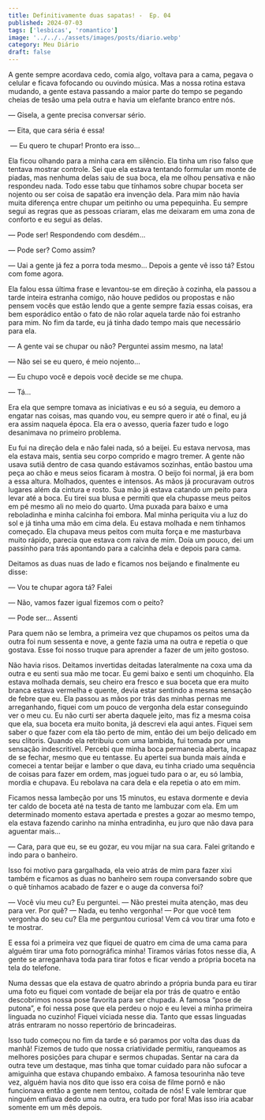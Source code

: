 ```yaml
---
title: Definitivamente duas sapatas! -  Ep. 04
published: 2024-07-03
tags: ['lesbicas', 'romantico']
image: '../../../assets/images/posts/diario.webp'
category: Meu Diário
draft: false
---
```

A gente sempre acordava cedo, comia algo, voltava para a cama, pegava o celular e ficava fofocando ou ouvindo música. Mas a nossa rotina estava mudando, a gente estava passando a maior parte do tempo se pegando cheias de tesão uma pela outra e havia um elefante branco entre nós.

— Gisela, a gente precisa conversar sério. 

— Eita, que cara séria é essa!

 — Eu quero te chupar! Pronto era isso…

Ela ficou olhando para a minha cara em silêncio. Ela tinha um riso falso que tentava mostrar controle. Sei que ela estava tentando formular um monte de piadas, mas nenhuma delas saiu de sua boca, ela me olhou pensativa e não respondeu nada. Todo esse tabu que tínhamos sobre chupar boceta ser nojento ou ser coisa de sapatão era invenção dela. Para mim não havia muita diferença entre chupar um peitinho ou uma pepequinha. Eu sempre segui as regras que as pessoas criaram, elas me deixaram em uma zona de conforto e eu segui as delas.

— Pode ser! Respondendo com desdém… 

— Pode ser? Como assim? 

— Uai a gente já fez a porra toda mesmo… Depois a gente vê isso tá? Estou com fome agora.

Ela falou essa última frase e levantou-se em direção à cozinha, ela passou a tarde inteira estranha comigo, não houve pedidos ou propostas e não pensem vocês que estão lendo que a gente sempre fazia essas coisas, era bem esporádico então o fato de não rolar aquela tarde não foi estranho para mim. No fim da tarde, eu já tinha dado tempo mais que necessário para ela.

— A gente vai se chupar ou não? Perguntei assim mesmo, na lata! 

— Não sei se eu quero, é meio nojento… 

— Eu chupo você e depois você decide se me chupa. 

— Tá…

Era ela que sempre tomava as iniciativas e eu só a seguia, eu demoro a engatar nas coisas, mas quando vou, eu sempre quero ir até o final, eu já era assim naquela época. Ela era o avesso, queria fazer tudo e logo desanimava no primeiro problema.

Eu fui na direção dela e não falei nada, só a beijei. Eu estava nervosa, mas ela estava mais, sentia seu corpo comprido e magro tremer. A gente não usava sutiã dentro de casa quando estávamos sozinhas, então bastou uma peça ao chão e meus seios ficaram à mostra. O beijo foi normal, já era bom a essa altura. Molhados, quentes e intensos. As mãos já procuravam outros lugares além da cintura e rosto. Sua mão já estava catando um peito para levar até a boca. Eu tirei sua blusa e permiti que ela chupasse meus peitos em pé mesmo ali no meio do quarto. Uma puxada para baixo e uma reboladinha e minha calcinha foi embora. Mal minha periquita viu a luz do sol e já tinha uma mão em cima dela. Eu estava molhada e nem tínhamos começado. Ela chupava meus peitos com muita força e me masturbava muito rápido, parecia que estava com raiva de mim. Doía um pouco, dei um passinho para trás apontando para a calcinha dela e depois para cama.

Deitamos as duas nuas de lado e ficamos nos beijando e finalmente eu disse:

— Vou te chupar agora tá? Falei 

— Não, vamos fazer igual fizemos com o peito? 

— Pode ser… Assenti

Para quem não se lembra, a primeira vez que chupamos os peitos uma da outra foi num sessenta e nove, a gente fazia uma na outra e repetia o que gostava. Esse foi nosso truque para aprender a fazer de um jeito gostoso.

Não havia risos. Deitamos invertidas deitadas lateralmente na coxa uma da outra e eu senti sua mão me tocar. Eu gemi baixo e senti um choquinho. Ela estava molhada demais, seu cheiro era fresco e sua boceta que era muito branca estava vermelha e quente, devia estar sentindo a mesma sensação de febre que eu. Ela passou as mãos por trás das minhas pernas me arreganhando, fiquei com um pouco de vergonha dela estar conseguindo ver o meu cu. Eu não curti ser aberta daquele jeito, mas fiz a mesma coisa que ela, sua boceta era muito bonita, já descrevi ela aqui antes. Fiquei sem saber o que fazer com ela tão perto de mim, então dei um beijo delicado em seu clítoris. Quando ela retribuiu com uma lambida, fui tomada por uma sensação indescritível. Percebi que minha boca permanecia aberta, incapaz de se fechar, mesmo que eu tentasse. Eu apertei sua bunda mais ainda e comecei a tentar beijar e lamber o que dava, eu tinha criado uma sequência de coisas para fazer em ordem, mas joguei tudo para o ar, eu só lambia, mordia e chupava. Eu rebolava na cara dela e ela repetia o ato em mim.

Ficamos nessa lambeção por uns 15 minutos, eu estava dormente e devia ter caldo de boceta até na testa de tanto me lambuzar com ela. Em um determinado momento estava apertada e prestes a gozar ao mesmo tempo, ela estava fazendo carinho na minha entradinha, eu juro que não dava para aguentar mais…

— Cara, para que eu, se eu gozar, eu vou mijar na sua cara. Falei gritando e indo para o banheiro.

Isso foi motivo para gargalhada, ela veio atrás de mim para fazer xixi também e ficamos as duas no banheiro sem roupa conversando sobre que o quê tínhamos acabado de fazer e o auge da conversa foi?

— Você viu meu cu? Eu perguntei. — Não prestei muita atenção, mas deu para ver. Por quê? — Nada, eu tenho vergonha! — Por que você tem vergonha do seu cu? Ela me perguntou curiosa! Vem cá vou tirar uma foto e te mostrar.

E essa foi a primeira vez que fiquei de quatro em cima de uma cama para alguém tirar uma foto pornográfica minha! Tiramos várias fotos nesse dia, A gente se arreganhava toda para tirar fotos e ficar vendo a própria boceta na tela do telefone.

Numa dessas que ela estava de quatro abrindo a própria bunda para eu tirar uma foto eu fiquei com vontade de beijar ela por trás de quatro e então descobrimos nossa pose favorita para ser chupada. A famosa “pose de putona”, e foi nessa pose que ela perdeu o nojo e eu levei a minha primeira linguada no cuzinho! Fiquei viciada nesse dia. Tanto que essas linguadas atrás entraram no nosso repertório de brincadeiras.

Isso tudo começou no fim da tarde e só paramos por volta das duas da manhã! Fizemos de tudo que nossa criatividade permitiu, ranqueamos as melhores posições para chupar e sermos chupadas. Sentar na cara da outra teve um destaque, mas tinha que tomar cuidado para não sufocar a amiguinha que estava chupando embaixo. A famosa tesourinha não teve vez, alguém havia nos dito que isso era coisa de filme pornô e não funcionava então a gente nem tentou, coitada de nós! E vale lembrar que ninguém enfiava dedo uma na outra, era tudo por fora! Mas isso iria acabar somente em um mês depois.
